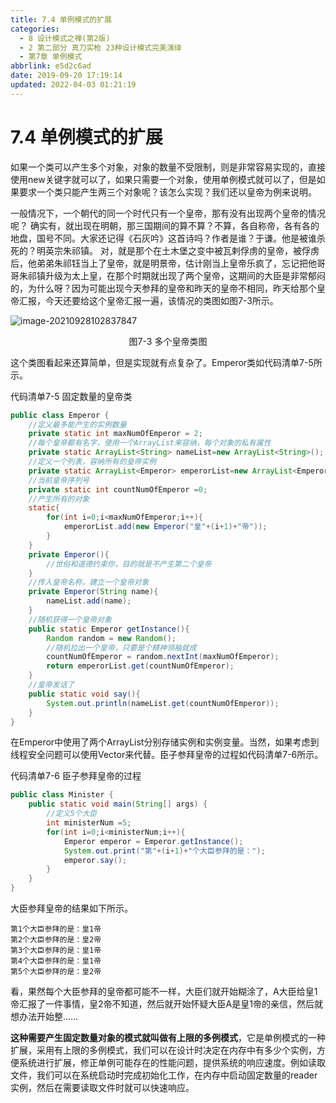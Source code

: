 ```yaml
---
title: 7.4 单例模式的扩展
categories: 
  - 8 设计模式之禅(第2版)
  - 2 第二部分 真刀实枪 23种设计模式完美演绎
  - 第7章 单例模式
abbrlink: e5d2c6ad
date: 2019-09-20 17:19:14
updated: 2022-04-03 01:21:19
---
```

# 7.4 单例模式的扩展 #
如果一个类可以产生多个对象，对象的数量不受限制，则是非常容易实现的，直接使用new关键字就可以了，如果只需要一个对象，使用单例模式就可以了，但是如果要求一个类只能产生两三个对象呢？该怎么实现？我们还以皇帝为例来说明。

一般情况下，一个朝代的同一个时代只有一个皇帝，那有没有出现两个皇帝的情况呢？ 确实有，就出现在明朝，那三国期间的算不算？不算，各自称帝，各有各的地盘，国号不同。大家还记得《石灰吟》这首诗吗？作者是谁？于谦。他是被谁杀死的？明英宗朱祁镇。 对，就是那个在土木堡之变中被瓦剌俘虏的皇帝，被俘虏后，他弟弟朱祁钰当上了皇帝，就是明景帝，估计刚当上皇帝乐疯了，忘记把他哥哥朱祁镇升级为太上皇，在那个时期就出现了两个皇帝，这期间的大臣是非常郁闷的，为什么呀？因为可能出现今天参拜的皇帝和昨天的皇帝不相同，昨天给那个皇帝汇报，今天还要给这个皇帝汇报一遍，该情况的类图如图7-3所示。

![image-20210928102837847](https://gitee.com/XiaoLan223/images/raw/master/Blog/Sum/20211003153906.png)

<center>图7-3 多个皇帝类图</center>

这个类图看起来还算简单，但是实现就有点复杂了。Emperor类如代码清单7-5所示。

代码清单7-5 固定数量的皇帝类
```java
public class Emperor {
    //定义最多能产生的实例数量
    private static int maxNumOfEmperor = 2;
    //每个皇帝都有名字，使用一个ArrayList来容纳，每个对象的私有属性
    private static ArrayList<String> nameList=new ArrayList<String>();
    //定义一个列表，容纳所有的皇帝实例
    private static ArrayList<Emperor> emperorList=new ArrayList<Emperor>();
    //当前皇帝序列号
    private static int countNumOfEmperor =0;
    //产生所有的对象
    static{
        for(int i=0;i<maxNumOfEmperor;i++){
            emperorList.add(new Emperor("皇"+(i+1)+"帝"));
        }
    }
    private Emperor(){
        //世俗和道德约束你，目的就是不产生第二个皇帝
    }
    //传入皇帝名称，建立一个皇帝对象
    private Emperor(String name){
        nameList.add(name);
    }
    //随机获得一个皇帝对象
    public static Emperor getInstance(){
        Random random = new Random();
        //随机拉出一个皇帝，只要是个精神领袖就成
        countNumOfEmperor = random.nextInt(maxNumOfEmperor);
        return emperorList.get(countNumOfEmperor);
    }
    //皇帝发话了
    public static void say(){
        System.out.println(nameList.get(countNumOfEmperor));
    }
}
```

在Emperor中使用了两个ArrayList分别存储实例和实例变量。当然，如果考虑到线程安全问题可以使用Vector来代替。臣子参拜皇帝的过程如代码清单7-6所示。

代码清单7-6 臣子参拜皇帝的过程
```java
public class Minister {
    public static void main(String[] args) {
        //定义5个大臣
        int ministerNum =5;
        for(int i=0;i<ministerNum;i++){
            Emperor emperor = Emperor.getInstance();
            System.out.print("第"+(i+1)+"个大臣参拜的是：");
            emperor.say();
        }
    }
}
```

大臣参拜皇帝的结果如下所示。

```
第1个大臣参拜的是：皇1帝 
第2个大臣参拜的是：皇2帝 
第3个大臣参拜的是：皇1帝 
第4个大臣参拜的是：皇1帝 
第5个大臣参拜的是：皇2帝
```

看，果然每个大臣参拜的皇帝都可能不一样，大臣们就开始糊涂了，A大臣给皇1帝汇报了一件事情，皇2帝不知道，然后就开始怀疑大臣A是皇1帝的亲信，然后就想办法开始整……

**这种需要产生固定数量对象的模式就叫做有上限的多例模式**，它是单例模式的一种扩展，采用有上限的多例模式，我们可以在设计时决定在内存中有多少个实例，方便系统进行扩展，修正单例可能存在的性能问题，提供系统的响应速度。例如读取文件，我们可以在系统启动时完成初始化工作，在内存中启动固定数量的reader实例，然后在需要读取文件时就可以快速响应。

